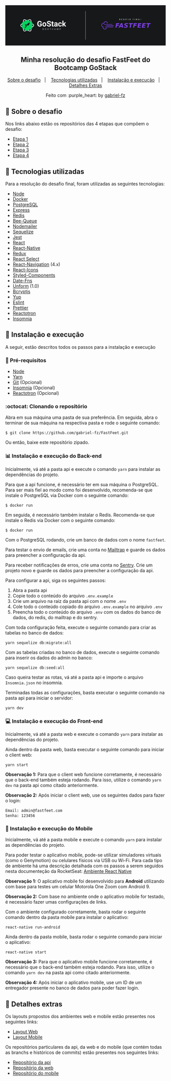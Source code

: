 <img alt="GoStack" src="https://raw.githubusercontent.com/gabriel-fz/FastFeet/master/assets/header-desafio.png" />

<h2 align="center">
  Minha resolução do desafio FastFeet do Bootcamp GoStack
</h2>

<p align="center">
  <a href="#rocket-sobre-o-desafio">Sobre o desafio</a>&nbsp;&nbsp;&nbsp;|&nbsp;&nbsp;&nbsp;
  <a href="#rocket-tecnologias-utilizadas">Tecnologias utilizadas</a>&nbsp;&nbsp;&nbsp;|&nbsp;&nbsp;&nbsp;
  <a href="#rocket-instalação-e-execução">Instalação e execução</a>&nbsp;&nbsp;&nbsp;|&nbsp;&nbsp;&nbsp;
  <a href="#rocket-detalhes-extras">Detalhes Extras</a>
</p>

<p align="center">
  Feito com :purple_heart: by <a href="https://github.com/gabriel-fz" target="_blank">gabriel-fz</a>
</p>

## :rocket: Sobre o desafio

Nos links abaixo estão os repositórios das 4 etapas que compõem o desafio:

- [Etapa 1](https://github.com/Rocketseat/bootcamp-gostack-desafio-02/blob/master/README.md#desafio-02-iniciando-aplica%C3%A7%C3%A3o)
- [Etapa 2](https://github.com/Rocketseat/bootcamp-gostack-desafio-03/blob/master/README.md#desafio-03-continuando-aplica%C3%A7%C3%A3o)
- [Etapa 3](https://github.com/Rocketseat/bootcamp-gostack-desafio-09#desafio-09-front-end-do-meetapp)
- [Etapa 4](https://github.com/Rocketseat/bootcamp-gostack-desafio-10#desafio-10-mobile-do-meetapp)

## :rocket: Tecnologias utilizadas

Para a resolução do desafio final, foram utilizadas as seguintes tecnologias:

- [Node](https://nodejs.org/en/)
- [Docker](https://www.docker.com/)
- [PostgreSQL](https://www.postgresql.org/)
- [Express](https://github.com/expressjs/express)
- [Redis](https://redis.io/)
- [Bee-Queue](https://github.com/bee-queue/bee-queue)
- [Nodemailer](https://nodemailer.com/about/)
- [Sequelize](https://sequelize.org/)
- [Jest](https://jestjs.io/)
- [React](https://reactjs.org/)
- [React-Native](https://reactnative.dev/)
- [Redux](https://redux.js.org/)
- [React Select](https://react-select.com/home)
- [React-Navigation](https://reactnavigation.org/docs/4.x/getting-started) (4.x)
- [React-Icons](https://react-icons.netlify.com/#/)
- [Styled-Components](https://styled-components.com/)
- [Date-Fns](https://date-fns.org/)
- [Unform](https://unform.dev/) (1.0)
- [Bcryptjs](https://github.com/dcodeIO/bcrypt.js)
- [Yup](https://github.com/jquense/yup)
- [Eslint](https://eslint.org/)
- [Prettier](https://prettier.io/)
- [Reactotron](https://github.com/infinitered/reactotron)
- [Insomnia](https://insomnia.rest/)

## :rocket: Instalação e execução

A seguir, estão descritos todos os passos para a instalação e execução

### :memo: Pré-requisitos

- [Node](https://nodejs.org/en/)
- [Yarn](https://classic.yarnpkg.com/pt-BR/docs/install#debian-stable)
- [Git](https://git-scm.com/downloads) (Opcional)
- [Insomnia](https://insomnia.rest/) (Opcional)
- [Reactotron](https://github.com/infinitered/reactotron) (Opcional)

### :octocat: Clonando o repositório

Abra em sua máquina uma pasta de sua preferência. Em seguida, abra o terminar de sua máquina na respectiva pasta e rode o seguinte comando:

```
$ git clone https://github.com/gabriel-fz/FastFeet.git
```

Ou então, baixe este repositório zipado.

### :bar_chart: Instalação e execução do Back-end

Inicialmente, vá até a pasta api e execute o comando `yarn` para instalar as dependências do projeto.

Para que a api funcione, é necessário ter em sua máquina o PostgreSQL. Para ser mais fiel ao modo como foi desenvolvido, recomenda-se que instale o PostgreSQL via Docker com o seguinte comando:

```
$ docker run
```

Em seguida, é necessário também instalar o Redis. Recomenda-se que instale o Redis via Docker com o seguinte comando:

```
$ docker run
```

Com o PostgreSQL rodando, crie um banco de dados com o nome `fastfeet`.

Para testar o envio de emails, crie uma conta no [Mailtrap](http://mailtrap.io/) e guarde os dados para preencher a configuração da api.

Para receber notificações de erros, crie uma conta no [Sentry](http://sentry.io/). Crie um projeto novo e guarde os dados para preencher a configuração da api.

Para configurar a api, siga os seguintes passos:

1. Abra a pasta api
2. Copie todo o conteúdo do arquivo `.env.example`
3. Crie um arquivo na raiz da pasta api com o nome `.env`
4. Cole todo o conteúdo copiado do arquivo `.env.example` no arquivo `.env`
5. Preencha todo o conteúdo do arquivo `.env` com os dados do banco de dados, do redis, do mailtrap e do sentry.

Com toda configuração feita, execute o seguinte comando para criar as tabelas no banco de dados:

```
yarn sequelize db:migrate:all
```

Com as tabelas criadas no banco de dados, execute o seguinte comando para inserir os dados do admin no banco:

```
yarn sequelize db:seed:all
```

Caso queira testar as rotas, vá até a pasta api e importe o arquivo `Insomnia.json` no insomnia.

Terminadas todas as configurações, basta executar o seguinte comando na pasta api para iniciar o servidor:

```
yarn dev
```

### :computer: Instalação e execução do Front-end

Inicialmente, vá até a pasta web e execute o comando `yarn` para instalar as dependências do projeto.

Ainda dentro da pasta web, basta executar o seguinte comando para iniciar o client web:

```
yarn start
```

**Observação 1:** Para que o client web funcione corretamente, é necessário que o back-end também esteja rodando. Para isso, utilize o comando `yarn dev` na pasta api como citado anteriormente.

**Observação 2:** Após iniciar o client web, use os seguintes dados para fazer o login:

```
Email: admin@fastfeet.com
Senha: 123456
```

### :iphone: Instalação e execução do Mobile

Inicialmente, vá até a pasta mobile e execute o comando `yarn` para instalar as dependências do projeto.

Para poder testar o aplicativo mobile, pode-se utilizar simuladores virtuais (como o Genymotion) ou celulares físicos via USB ou Wi-Fi. Para cada tipo de ambiente há uma descrição detalhada com os passos a serem seguidos nesta documenteção da RocketSeat: [Ambiente React Native](http://react-native.rocketseat.dev/)

**Observação 1:** O aplicativo mobile foi desenvolvido para **Android** utilizando com base para testes um celular Motorola One Zoom com Android 9.

**Observação 2:** Com base no ambiente onde o aplicativo mobile for testado, é necessário fazer umas configurações de links.

Com o ambiente configurado corretamente, basta rodar o seguinte comando dentro da pasta mobile para instalar o aplicativo:

```
react-native run-android
```

Ainda dentro da pasta mobile, basta rodar o seguinte comando para iniciar o aplicativo:

```
react-native start
```

**Observação 3:** Para que o aplicativo mobile funcione corretamente, é necessário que o back-end também esteja rodando. Para isso, utilize o comando `yarn dev` na pasta api como citado anteriormente.

**Observação 4:** Após iniciar o aplicativo mobile, use um ID de um entregador presente no banco de dados para poder fazer login.

## :rocket: Detalhes extras

Os layouts propostos dos ambientes web e mobile estão presentes nos seguintes links:

- [Layout Web](https://xd.adobe.com/view/62e829fc-4f10-4ac8-70d2-d39b429d43ee-14d9/grid/)
- [Layout Mobile](https://xd.adobe.com/view/a5d56d7d-c1d4-48a8-70ce-8b77f5f417a5-d3e4/grid/)

Os repositórios particulares da api, da web e do mobile (que contém todas as branchs e históricos de commits) estão presentes nos seguintes links:

- [Repositório da api](https://github.com/gabriel-fz/FastFeet-back-end)
- [Repositório da web](https://github.com/gabriel-fz/FastFeet-front-end)
- [Repositório do mobile](https://github.com/gabriel-fz/FastFeet-mobile)
